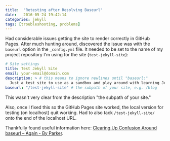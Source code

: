 ```yaml
---
title:  "Retesting after Resolving Baseurl"
date:   2016-05-24 19:42:14
categories: jekyll 
tags: [troubleshooting, problems]
---
```


Had considerable issues getting the site to render correctly in GitHub Pages. After much hunting around, discovered the issue was with the `baseurl` option in the `_config.yml` file. It needed to be set to the name of my project repository I'm using for the site (`test-jekyll-site`):

```yaml
# Site settings
title: Test Jekyll Site
email: your-email@domain.com
description: > # this means to ignore newlines until "baseurl:"
  Just a test site to use as a sandbox and play around with learning Jekyll.
baseurl: "/test-jekyll-site" # the subpath of your site, e.g. /blog
```

This wasn't very clear from the description "the subpath of your site."

Also, once I fixed this so the GitHub Pages site worked, the local version for testing (on localhost) quit working. Had to also tack `/test-jekyll-site/` onto the end of the localhost URL.

Thankfully found useful information here: [Clearing Up Confusion Around baseurl – Again - By Parker](https://byparker.com/blog/2014/clearing-up-confusion-around-baseurl/).